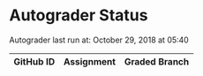 # Autograder Status
Autograder last run at: October 29, 2018 at 05:40

| GitHub ID | Assignment | Graded Branch |
|-----------|------------|---------------|
